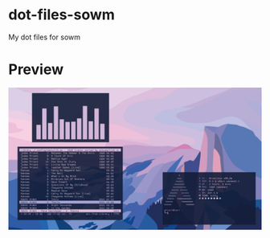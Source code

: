 # dot-files-sowm

My dot files for sowm

# Preview
![Model](https://raw.githubusercontent.com/zawesomekid/dot-files-sowm/main/ArcoLinux_2022-12-10_03-36-43.png)
